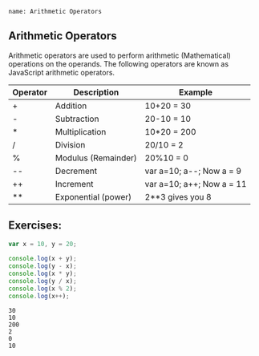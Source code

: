 ```ngMeta
name: Arithmetic Operators
```

## Arithmetic Operators

Arithmetic operators are used to perform arithmetic (Mathematical) operations on the operands. The following operators are known as JavaScript arithmetic operators.




| Operator | Description | Example |
| ---------- | ------- | -----------|
| + | Addition | 10+20 = 30 |
| - | Subtraction | 20-10 = 10 |
| * | Multiplication | 10*20 = 200|
| / | Division |  20/10 = 2 |
| % | Modulus (Remainder) |  20%10 = 0 |
| -- | Decrement |  var a=10; a--; Now a = 9 |
| ++ | Increment |  var a=10; a++; Now a = 11 |
| ** | Exponential (power) |  2**3 gives you 8 |


## Exercises:

```javascript
var x = 10, y = 20;
 
console.log(x + y);
console.log(y - x);
console.log(x * y);
console.log(y / x);
console.log(x % 2);
console.log(x++);
```

```solution
30
10
200
2
0
10
```


